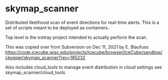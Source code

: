 # skymap_scanner

Distributed likelihood scan of event directions for real-time alerts.
This is a set of scripts meant to be deployed as containers.

Top level is the icetray project intended to actually perform the scan. 

This was copied over from Subversion on Dec 11, 2021 by E. Blaufuss
https://code.icecube.wisc.edu/projects/icecube/browser/IceCube/sandbox/ckopper/skymap_scanner?rev=185232

Also includes cloud_tools to manage event distribution in cloud settings
see skymap_scanner/cloud_tools
